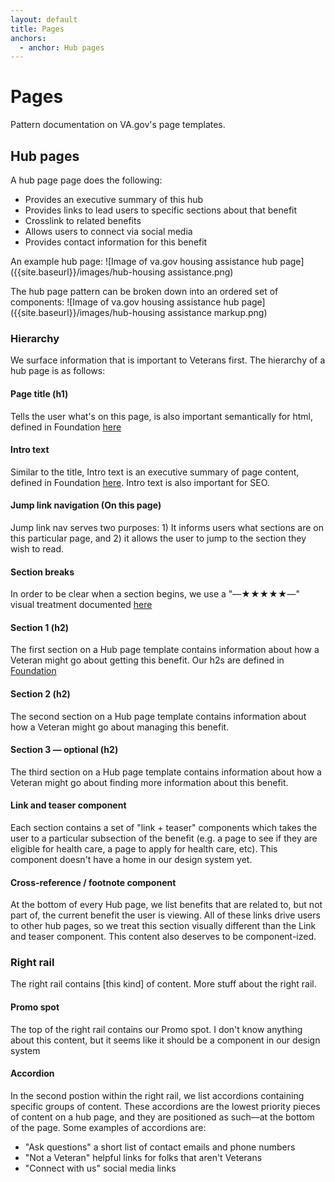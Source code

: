 ```yaml
---
layout: default
title: Pages
anchors:
  - anchor: Hub pages
---
```


# Pages

<div class="va-introtext">
  Pattern documentation on VA.gov's page templates.
</div>

## Hub pages
A hub page page does the following:
- Provides an executive summary of this hub
- Provides links to lead users to specific sections about that benefit
- Crosslink to related benefits
- Allows users to connect via social media
- Provides contact information for this benefit

An example hub page:
![Image of va.gov housing assistance hub page]({{site.baseurl}}/images/hub-housing assistance.png)

The hub page pattern can be broken down into an ordered set of components:
![Image of va.gov housing assistance hub page]({{site.baseurl}}/images/hub-housing assistance markup.png)

### Hierarchy
We surface information that is important to Veterans first. The hierarchy of a hub page is as follows:

#### Page title (h1)
Tells the user what's on this page, is also important semantically for html, defined in Foundation [here](https://design.va.gov/design/typography.html#headings)
#### Intro text
Similar to the title, Intro text is an executive summary of page content, defined in Foundation [here](https://design.va.gov/design/typography.html#paragraphs). Intro text is also important for SEO.

#### Jump link navigation (On this page)
Jump link nav serves two purposes: 1) It informs users what sections are on this particular page, and 2) it allows the user to jump to the section they wish to read.

#### Section breaks
In order to be clear when a section begins, we use a "—★★★★★—" visual treatment documented [here](https://design.va.gov/components/horizontal-rules)

#### Section 1 (h2)
The first section on a Hub page template contains information about how a Veteran might go about getting this benefit. Our h2s are defined in [Foundation](https://design.va.gov/design/typography.html#headings)

#### Section 2 (h2)
The second section on a Hub page template contains information about how a Veteran might go about managing this benefit.

#### Section 3 — optional (h2)
The third section on a Hub page template contains information about how a Veteran might go about finding more information about this benefit.

#### Link and teaser component
Each section contains a set of "link + teaser" components which takes the user to a particular subsection of the benefit (e.g. a page to see if they are eligible for health care, a page to apply for health care, etc). This component doesn't have a home in our design system yet.

#### Cross-reference / footnote component
At the bottom of every Hub page, we list benefits that are related to, but not part of, the current benefit the user is viewing. All of these links drive users to other hub pages, so we treat this section visually different than the Link and teaser component. This content also deserves to be component-ized.

### Right rail
The right rail contains [this kind] of content. More stuff about the right rail.

#### Promo spot
The top of the right rail contains our Promo spot. I don't know anything about this content, but it seems like it should be a component in our design system

#### Accordion
In the second postion within the right rail, we list accordions containing specific groups of content. These accordions are the lowest priority pieces of content on a hub page, and they are positioned as such—at the bottom of the page. Some examples of accordions are:
* "Ask questions" a short list of contact emails and phone numbers
* "Not a Veteran" helpful links for folks that aren't Veterans
* "Connect with us" social media links
